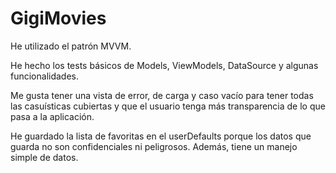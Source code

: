 # GigiMovies

He utilizado el patrón MVVM.

He hecho los tests básicos de Models, ViewModels, DataSource y algunas funcionalidades.

Me gusta tener una vista de error, de carga y caso vacío para tener todas las casuísticas cubiertas y que el usuario tenga más transparencia de lo que pasa a la aplicación.

He guardado la lista de favoritas en el userDefaults porque los datos que guarda no son confidenciales ni peligrosos. Además, tiene un manejo simple de datos.
